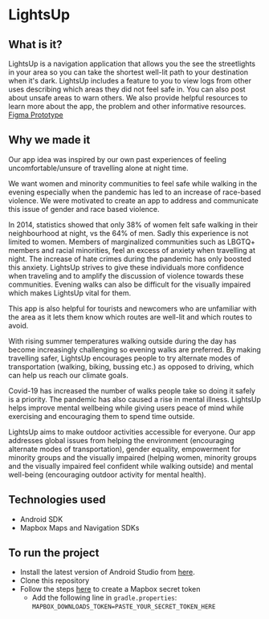 # LightsUp

## What is it?
LightsUp is a navigation application that allows you the see the streetlights in your area so you can take the shortest well-lit path to your destination when it's dark. 
LightsUp includes a feature to you to view logs from other uses describing which areas they did not feel safe in. You can also post about unsafe areas to warn others. We also provide helpful resources to learn more about the app, the problem and other informative resources.
[Figma Prototype](https://www.figma.com/proto/Ch9OqnMvcnXi7e7OHTpATT/LightsUp?node-id=22%3A4&scaling=scale-down&page-id=22%3A2&starting-point-node-id=22%3A4)

## Why we made it
Our app idea was inspired by our own past experiences of feeling uncomfortable/unsure of travelling alone at night time.

We want women and minority communities to feel safe while walking in the evening especially when the pandemic has led to an increase of race-based violence. We were motivated to create an app to address and communicate this issue of gender and race based violence.

In 2014, statistics showed that only 38% of women felt safe walking in their neighbourhood at night, vs the 64% of men. Sadly this experience is not limited to women. Members of marginalized communities such as LBGTQ+ members and racial minorities, feel an excess of anxiety when travelling at night. The increase of hate crimes during the pandemic has only boosted this anxiety. LightsUp strives to give these individuals more confidence when traveling and to amplify the discussion of violence towards these communities. Evening walks can also be difficult for the visually impaired which makes LightsUp vital for them.

This app is also helpful for tourists and newcomers who are unfamiliar with the area as it lets them know which routes are well-lit and which routes to avoid.

With rising summer temperatures walking outside during the day has become increasingly challenging so evening walks are preferred. By making travelling safer, LightsUp encourages people to try alternate modes of transportation (walking, biking, bussing etc.) as opposed to driving, which can help us reach our climate goals.

Covid-19 has increased the number of walks people take so doing it safely is a priority. The pandemic has also caused a rise in mental illness. LightsUp helps improve mental wellbeing while giving users peace of mind while exercising and encouraging them to spend time outside.

LightsUp aims to make outdoor activities accessible for everyone. Our app addresses global issues from helping the environment (encouraging alternate modes of transportation), gender equality, empowerment for minority groups and the visually impaired (helping women, minority groups and the visually impaired feel confident while walking outside) and mental well-being (encouraging outdoor activity for mental health).

## Technologies used
- Android SDK
- Mapbox Maps and Navigation SDKs

## To run the project
- Install the latest version of Android Studio from [here](https://developer.android.com/studio).
- Clone this repository
- Follow the steps [here](https://docs.mapbox.com/android/maps/guides/install/#configure-credentials) to create a Mapbox secret token
    - Add the following line in `gradle.properties`: `MAPBOX_DOWNLOADS_TOKEN=PASTE_YOUR_SECRET_TOKEN_HERE`